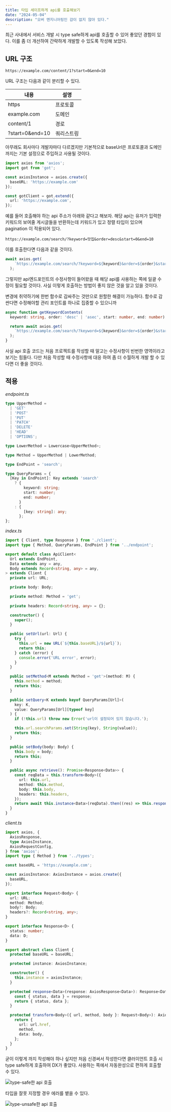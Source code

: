 ```yaml
---
title: 타입 세이프하게 api를 호출해보기
date: "2024-05-04"
description: "오버 엔지니어링인 감이 없지 않아 있다."
---
```


최근 사내에서 서비스 개발 시 type safe하게 api를 호출할 수 있어 좋았던 경험이 있다. 
이를 좀 더 개선하여 간략하게 개발할 수 있도록 작성해 보았다.

## URL 구조

```
https://example.com/content/1?start=0&end=10
```

URL 구조는 다음과 같이 분리할 수 있다.

|내용|설명|
|---|---|
|https|프로토콜|
|example.com|도메인|
|content/1|경로|
|?start=0&end=10|쿼리스트링|

아무래도 회사마다 개발자마다 다르겠지만 기본적으로
baseUrl은 프로토콜과 도메인 까지는 기본 설정으로 주입하고 사용될 것이다.

```typescript
import axios from 'axios';
import got from 'got';

const axiosInstance = axios.create({
  baseURL: 'https://example.com'
});

const gotClient = got.extend({
  url: 'https://example.com',
});
```

예를 들어 호출해야 하는 api 주소가 아래와 같다고 해보자.
해당 api는 유저가 입력한 키워드의 보여줄 게시글들을 반환하는데 키워드가 있고
정렬 타입이 있으며 pagination 이 적용되어 있다.

```
https://example.com/search/?keyword=맛집&order=desc&start=0&end=10
```

이를 호출한다면 다음과 같을 것이다.

```typescript
await axios.get(
    `https://example.com/search/?keyword=${keyword}&order=${order}&start=${start}&end=${end}`
  );
```

그렇지만 api엔드포인트의 수정사항이 들어왔을 때 해당 api를 사용하는 쪽에 일괄 수정이 필요할 것이다.
사실 이렇게 호출하는 방법이 좋지 않은 것을 알고 있을 것이다. 

변경에 취약하기에 한번 함수로 감싸주는 것만으로 원할한 해결이 가능하다. 함수로 감싼다면 수정해야할 
관리 포인트를 하나로 집중할 수 있으니까

```typescript
async function getKeywordContents(
  keyword: string, order: 'desc' | 'asec', start: number, end: number) {

  return await axios.get(
    `https://example.com/search/?keyword=${keyword}&order=${order}&start=${start}&end=${end}`
  );
}
```

사실 api 호출 코드는 처음 프로젝트를 작성할 때 말고는 수정사항이 빈번한 영역이라고 보기는 힘들다.
다만 처음 작성할 때 수정사항에 대응 하여 좀 더 수월하게 개발 할 수 있다면 더 좋을 것이다.

## 적용

*endpoint.ts*
```typescript
type UpperMethod =
  | 'GET'
  | 'POST'
  | 'PUT'
  | 'PATCH'
  | 'DELETE'
  | 'HEAD'
  | 'OPTIONS';

type LowerMethod = Lowercase<UpperMethod>;

type Method = UpperMethod | LowerMethod;

type EndPoint = 'search';

type QueryParams = {
  [Key in EndPoint]: Key extends 'search'
    ? {
        keyword: string;
        start: number;
        end: number;
      }
    : {
        [key: string]: any;
      };
};
```

*index.ts*

```typescript
import { Client, type Response } from './client';
import type { Method, QueryParams, EndPoint } from '../endpoint';

export default class ApiClient<
  Url extends EndPoint,
  Data extends any = any,
  Body extends Record<string, any> = any,
> extends Client {
  private url: URL;

  private body: Body;

  private method: Method = 'get';
  
  private headers: Record<string, any> = {};

  constructor() {
    super();
  }

  public setUrl(url: Url) {
    try {
      this.url = new URL(`${this.baseURL}/${url}`);
      return this;
    } catch (error) {
      console.error('URL error', error);
    }
  }

  public setMethod<M extends Method = 'get'>(method: M) {
    this.method = method;
    return this;
  }

  public setQuery<K extends keyof QueryParams[Url]>(
    key: K,
    value: QueryParams[Url][typeof key]
  ) {
    if (!this.url) throw new Error('url이 설정되어 있지 않습니다.');

    this.url.searchParams.set(String(key), String(value));
    return this;
  }

  public setBody(body: Body) {
    this.body = body;
    return this;
  }

  public async retrieve(): Promise<Response<Data>> {
    const reqData = this.transform<Body>({
      url: this.url,
      method: this.method,
      body: this.body,
      headers: this.headers,
    });
    return await this.instance<Data>(reqData).then((res) => this.response(res));
  }
}
```

*client.ts*

```typescript
import axios, {
  AxiosResponse,
  type AxiosInstance,
  AxiosRequestConfig,
} from 'axios';
import type { Method } from '../types';

const baseURL = 'https://example.com';

const axiosInstance: AxiosInstance = axios.create({
  baseURL,
});

export interface Request<Body> {
  url: URL;
  method: Method;
  body?: Body;
  headers?: Record<string, any>;
}

export interface Response<D> {
  status: number;
  data: D;
}

export abstract class Client {
  protected baseURL = baseURL;

  protected instance: AxiosInstance;

  constructor() {
    this.instance = axiosInstance;
  }

  protected response<Data>(response: AxiosResponse<Data>): Response<Data> {
    const { status, data } = response;
    return { status, data };
  }

  protected transform<Body>({ url, method, body }: Request<Body>): AxiosRequestConfig {
    return {
      url: url.href,
      method,
      data: body,
    };
  }
}
```


굳이 이렇게 까지 작성해야 하나 싶지만 처음 신경써서 작성한다면 클러이언트 호출 시 type safe하게 호출하여
DX가 좋았다. 사용하는 쪽에서 자동완성으로 편하게 호출할 수 있다.

![type-safe한 api 호출](./type-safe.png)

타입을 잘못 지정할 경우 에러를 뱉을 수 있다.

![type-unsafe한 api 호출](./type-unsafe.png)
